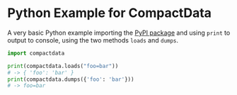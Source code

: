 # Python Example for CompactData
A very basic Python example importing the [PyPI package](https://pypi.org/project/compactdata) and using `print` to output to console, using the two methods `loads` and `dumps`.

```python
import compactdata

print(compactdata.loads("foo=bar"))
# -> { 'foo': 'bar' }
print(compactdata.dumps({'foo': 'bar'}))
# -> foo=bar
```